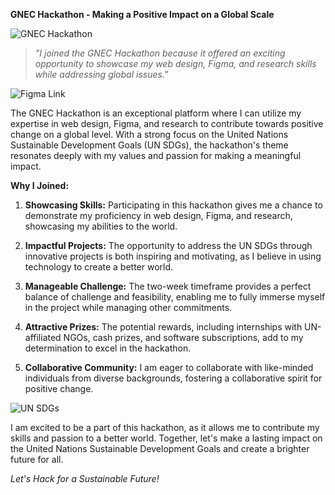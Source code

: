 **GNEC Hackathon - Making a Positive Impact on a Global Scale**

![GNEC Hackathon](https://github.com/KamoEllen/GNEC-Hackathon/blob/main/GNEC%20Hackathon2.jpg)

> *"I joined the GNEC Hackathon because it offered an exciting opportunity to showcase my web design, Figma, and research skills while addressing global issues."*

![Figma Link](https://www.figma.com/proto/PQBywC5I0oWJLPjQNlj7lR/GNEC-HACKATHON?type=design&node-id=0-3&t=5cl7eWfeFQgf8sSC-1&scaling=scale-down&page-id=0%3A1&mode=design)

The GNEC Hackathon is an exceptional platform where I can utilize my expertise in web design, Figma, and research to contribute towards positive change on a global level. With a strong focus on the United Nations Sustainable Development Goals (UN SDGs), the hackathon's theme resonates deeply with my values and passion for making a meaningful impact.

**Why I Joined:**

1. **Showcasing Skills:** Participating in this hackathon gives me a chance to demonstrate my proficiency in web design, Figma, and research, showcasing my abilities to the world.

2. **Impactful Projects:** The opportunity to address the UN SDGs through innovative projects is both inspiring and motivating, as I believe in using technology to create a better world.

3. **Manageable Challenge:** The two-week timeframe provides a perfect balance of challenge and feasibility, enabling me to fully immerse myself in the project while managing other commitments.

4. **Attractive Prizes:** The potential rewards, including internships with UN-affiliated NGOs, cash prizes, and software subscriptions, add to my determination to excel in the hackathon.

5. **Collaborative Community:** I am eager to collaborate with like-minded individuals from diverse backgrounds, fostering a collaborative spirit for positive change.

![UN SDGs](https://github.com/KamoEllen/GNEC-Hackathon/blob/main/GNEC.png)

I am excited to be a part of this hackathon, as it allows me to contribute my skills and passion to a better world. Together, let's make a lasting impact on the United Nations Sustainable Development Goals and create a brighter future for all.

*Let's Hack for a Sustainable Future!*


